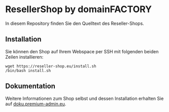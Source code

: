 # ResellerShop by domainFACTORY

In diesem Repository finden Sie den Quelltext des Reseller-Shops. 


## Installation

Sie können den Shop auf Ihrem Webspace per SSH mit folgenden beiden Zeilen installieren:

	wget https://reseller-shop.eu/install.sh
	/bin/bash install.sh


## Dokumentation

Weitere Informationen zum Shop selbst und dessen Installation erhalten Sie auf [doku.premium-admin.eu](https://doku.premium-admin.eu/doku.php/handbuch/shop_2.0/start).